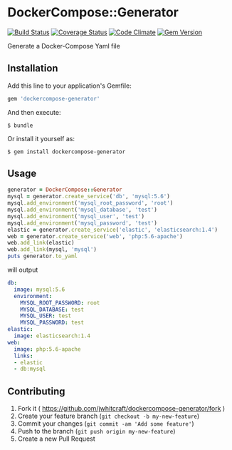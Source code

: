 # DockerCompose::Generator

[![Build Status](https://travis-ci.org/jwhitcraft/dockercompose-generator.svg?branch=master)](https://travis-ci.org/jwhitcraft/dockercompose-generator) [![Coverage Status](https://coveralls.io/repos/jwhitcraft/dockercompose-generator/badge.svg?branch=master&service=github)](https://coveralls.io/github/jwhitcraft/dockercompose-generator?branch=master) [![Code Climate](https://codeclimate.com/github/jwhitcraft/dockercompose-generator/badges/gpa.svg)](https://codeclimate.com/github/jwhitcraft/dockercompose-generator) [![Gem Version](https://badge.fury.io/rb/dockercompose-generator.svg)](http://badge.fury.io/rb/dockercompose-generator)

Generate a Docker-Compose Yaml file 

## Installation

Add this line to your application's Gemfile:

```ruby
gem 'dockercompose-generator'
```

And then execute:

    $ bundle

Or install it yourself as:

    $ gem install dockercompose-generator

## Usage

```ruby
generator = DockerCompose::Generator
mysql = generator.create_service('db', 'mysql:5.6')
mysql.add_environment('mysql_root_password', 'root')
mysql.add_environment('mysql_database', 'test')
mysql.add_environment('mysql_user', 'test')
mysql.add_environment('mysql_password', 'test')
elastic = generator.create_service('elastic', 'elasticsearch:1.4')
web = generator.create_service('web', 'php:5.6-apache')
web.add_link(elastic)
web.add_link(mysql, 'mysql')
puts generator.to_yaml
```

will output

```yaml
db:
  image: mysql:5.6
  environment:
    MYSQL_ROOT_PASSWORD: root
    MYSQL_DATABASE: test
    MYSQL_USER: test
    MYSQL_PASSWORD: test
elastic:
  image: elasticsearch:1.4
web:
  image: php:5.6-apache
  links:
  - elastic
  - db:mysql
```

## Contributing

1. Fork it ( https://github.com/jwhitcraft/dockercompose-generator/fork )
2. Create your feature branch (`git checkout -b my-new-feature`)
3. Commit your changes (`git commit -am 'Add some feature'`)
4. Push to the branch (`git push origin my-new-feature`)
5. Create a new Pull Request
